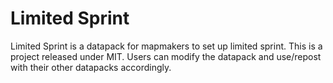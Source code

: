# Limited Sprint
Limited Sprint is a datapack for mapmakers to set up limited sprint. This is a project released under MIT. Users can modify the datapack and use/repost with their other datapacks accordingly.
